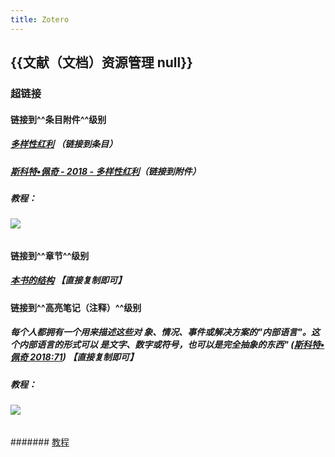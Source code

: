 ```yaml
---
title: Zotero
---
```


## {{文献（文档）资源管理 null}}
### **超链接**
#### 链接到^^条目附件^^级别
##### [多样性红利](zotero://select/library/items/I9HIZY7X) （链接到条目）

##### [斯科特•佩奇 - 2018 - 多样性红利](zotero://open-pdf/library/items/L6HN4L5K)（链接到附件）

##### **教程**：
###### ![](https://gitee.com/xling37/TuCgitee.io/raw/master/img/%E6%88%AA%E5%9B%BE_20203222013207.png)

#### 链接到^^章节^^级别
##### [本书的结构](zotero://open-pdf/0_I9HIZY7X/38) 【**直接复制即可**】

#### 链接到^^高亮笔记（注释）^^级别
##### 每个人都拥有一个用来描述这些对 象、情况、事件或解决方案的"内部语言"。这个内部语言的形式可以 是文字、数字或符号，也可以是完全抽象的东西" ([斯科特•佩奇 2018:71](zotero://open-pdf/library/items/I9HIZY7X?page=71))  【**直接复制即可**】

##### **教程**：
###### ![](https://gitee.com/xling37/TuCgitee.io/raw/master/img/%E6%88%AA%E5%9B%BE_20203322013328.png)
####### [教程](https://blog.csdn.net/weixin_43545069/article/details/102626271)
